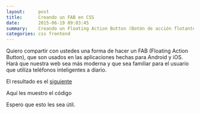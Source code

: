 ```yaml
---
layout:     post
title:      Creando un FAB en CSS
date:       2015-06-19 09:03:45
summary:    Creando un Floating Action Button (Botón de acción flotante) [Android] en mi sitio web
categories: css frontend
---
```


Quiero compartir con ustedes una forma de hacer un FAB (Floating Action Button), que son usados en las aplicaciones hechas para Android y iOS. Hará que nuestra web sea más moderna y que sea familiar para el usuario que utiliza teléfonos inteligentes a diario.

El resultado es el [siguiente](http://jsfiddle.net/juanmarinm/os5u3x4v)

<script async src="//jsfiddle.net/juanmarinm/os5u3x4v/embed/result,html,css/"></script>

Aquí les muestro el código

<script src="https://gist.github.com/juanmarinm/b05453202fe266a636b4.js"></script>

Espero que esto les sea útil.
